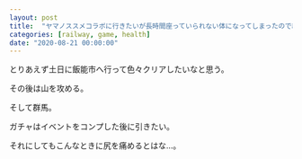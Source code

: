 ```yaml
---
layout: post
title:  "ヤマノススメコラボに行きたいが長時間座っていられない体になってしまったので細かくクリアしていこうと思う"
categories: [railway, game, health]
date: "2020-08-21 00:00:00"
---
```


とりあえず土日に飯能市へ行って色々クリアしたいなと思う。

その後は山を攻める。

そして群馬。

ガチャはイベントをコンプした後に引きたい。

それにしてもこんなときに尻を痛めるとはな...。
